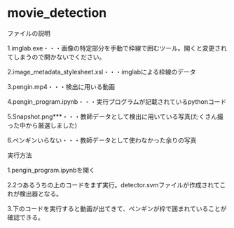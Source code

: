 # movie_detection
ファイルの説明

1.imglab.exe・・・画像の特定部分を手動で枠線で囲むツール。開くと変更されてしまうので開かないでください。

2.image_metadata_stylesheet.xsl・・・imglabによる枠線のデータ

3.pengin.mp4・・・検出に用いる動画

4.pengin_program.ipynb・・・実行プログラムが記載されているpythonコード

5.Snapshot.png***・・・教師データとして検出に用いている写真(たくさん撮った中から厳選しました)

6.ペンギンいらない・・・教師データとして使わなかった余りの写真


実行方法

1.pengin_program.ipynbを開く

2.2つあるうちの上のコードをまず実行。detector.svmファイルが作成されてこれが検出器となる。

3.下のコードを実行すると動画が出てきて、ペンギンが枠で囲まれていることが確認できる。
